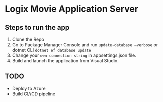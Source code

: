 # Logix Movie Application Server

## Steps to run the app
1. Clone the Repo
2. Go to Package Manager Console and run `update-database –verbose` or dotnet CLI `dotnet ef database update`
3. Change your `own connection string` in appsettings.json file.
4. Build and launch the application from Visual Studio.

## TODO
- Deploy to Azure
- Build CI//CD pipeline
